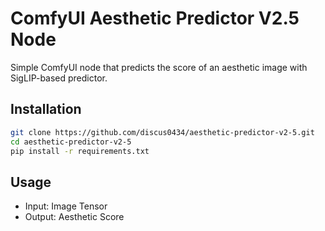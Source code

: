 # ComfyUI Aesthetic Predictor V2.5 Node

Simple ComfyUI node that predicts the score of an aesthetic image with SigLIP-based predictor.

## Installation

```bash
git clone https://github.com/discus0434/aesthetic-predictor-v2-5.git
cd aesthetic-predictor-v2-5
pip install -r requirements.txt
```

## Usage

- Input: Image Tensor
- Output: Aesthetic Score
